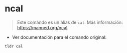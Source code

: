 # ncal

> Este comando es un alias de `cal`.
> Más información: <https://manned.org/ncal>.

- Ver documentación para el comando original:

`tldr cal`
